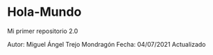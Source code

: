 # Hola-Mundo
Mi primer repositorio 2.0

Autor: Miguel Ángel Trejo Mondragón
Fecha: 04/07/2021
Actualizado
